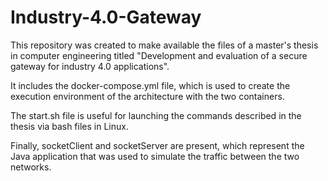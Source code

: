 # Industry-4.0-Gateway
 
This repository was created to make available the files of a master's thesis in computer engineering titled "Development and evaluation of a secure gateway for industry 4.0 applications". 

It includes the docker-compose.yml file, which is used to create the execution environment of the architecture with the two containers. 

The start.sh file is useful for launching the commands described in the thesis via bash files in Linux. 

Finally, socketClient and socketServer are present, which represent the Java application that was used to simulate the traffic between the two networks.
